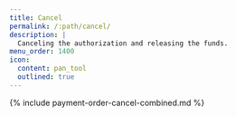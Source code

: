 ```yaml
---
title: Cancel
permalink: /:path/cancel/
description: |
  Canceling the authorization and releasing the funds.
menu_order: 1400
icon:
  content: pan_tool
  outlined: true
---
```


{% include payment-order-cancel-combined.md %}
